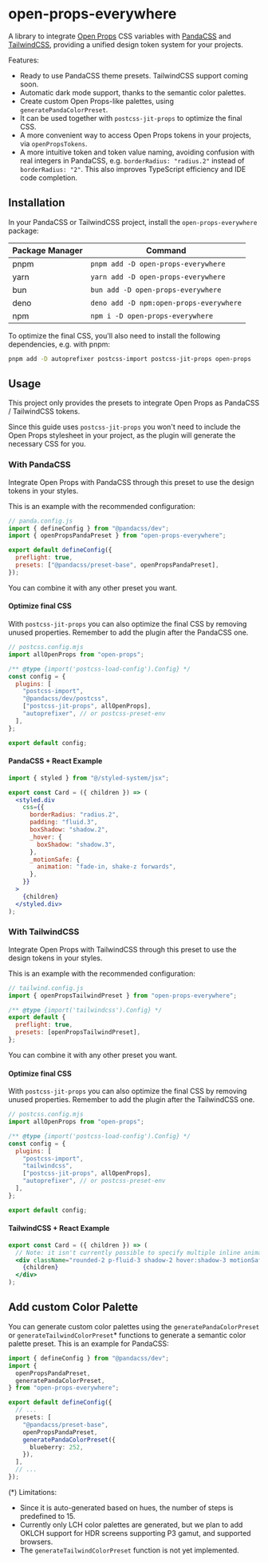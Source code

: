 # open-props-everywhere

A library to integrate [Open Props](https://open-props.style) CSS variables with [PandaCSS](https://panda-css.com/)
and [TailwindCSS](https://tailwindcss.com/), providing a unified design token system for your projects.

Features:

- Ready to use PandaCSS theme presets. TailwindCSS support coming soon.
- Automatic dark mode support, thanks to the semantic color palettes.
- Create custom Open Props-like palettes, using `generatePandaColorPreset`.
- It can be used together with `postcss-jit-props` to optimize the final CSS.
- A more convenient way to access Open Props tokens in your projects, via `openPropsTokens`.
- A more intuitive token and token value naming, avoiding confusion with real integers
  in PandaCSS, e.g. `borderRadius: "radius.2"` instead of `borderRadius: "2"`. This also improves TypeScript efficiency
  and IDE code completion.

## Installation

In your PandaCSS or TailwindCSS project, install the `open-props-everywhere` package:

| Package Manager | Command                                 |
| --------------- | --------------------------------------- |
| pnpm            | `pnpm add -D open-props-everywhere`     |
| yarn            | `yarn add -D open-props-everywhere`     |
| bun             | `bun add -D open-props-everywhere`      |
| deno            | `deno add -D npm:open-props-everywhere` |
| npm             | `npm i -D open-props-everywhere`        |

To optimize the final CSS, you'll also need to install the following dependencies, e.g. with pnpm:

```sh
pnpm add -D autoprefixer postcss-import postcss-jit-props open-props
```

## Usage

This project only provides the presets to integrate Open Props as PandaCSS / TailwindCSS tokens.

Since this guide uses `postcss-jit-props` you won't need to include the Open Props stylesheet in your project, as
the plugin will generate the necessary CSS for you.

### With PandaCSS

Integrate Open Props with PandaCSS through this preset to use the design tokens in your styles.

This is an example with the recommended configuration:

```js
// panda.config.js
import { defineConfig } from "@pandacss/dev";
import { openPropsPandaPreset } from "open-props-everywhere";

export default defineConfig({
  preflight: true,
  presets: ["@pandacss/preset-base", openPropsPandaPreset],
});
```

You can combine it with any other preset you want.

#### Optimize final CSS

With `postcss-jit-props` you can also optimize the final CSS by removing unused properties.
Remember to add the plugin after the PandaCSS one.

```js
// postcss.config.mjs
import allOpenProps from "open-props";

/** @type {import('postcss-load-config').Config} */
const config = {
  plugins: [
    "postcss-import",
    "@pandacss/dev/postcss",
    ["postcss-jit-props", allOpenProps],
    "autoprefixer", // or postcss-preset-env
  ],
};

export default config;
```

#### PandaCSS + React Example

```jsx
import { styled } from "@/styled-system/jsx";

export const Card = ({ children }) => (
  <styled.div
    css={{
      borderRadius: "radius.2",
      padding: "fluid.3",
      boxShadow: "shadow.2",
      _hover: {
        boxShadow: "shadow.3",
      },
      _motionSafe: {
        animation: "fade-in, shake-z forwards",
      },
    }}
  >
    {children}
  </styled.div>
);
```

### With TailwindCSS

Integrate Open Props with TailwindCSS through this preset to use the design tokens in your styles.

This is an example with the recommended configuration:

```js
// tailwind.config.js
import { openPropsTailwindPreset } from "open-props-everywhere";

/** @type {import('tailwindcss').Config} */
export default {
  preflight: true,
  presets: [openPropsTailwindPreset],
};
```

You can combine it with any other preset you want.

#### Optimize final CSS

With `postcss-jit-props` you can also optimize the final CSS by removing unused properties.
Remember to add the plugin after the TailwindCSS one.

```js
// postcss.config.mjs
import allOpenProps from "open-props";

/** @type {import('postcss-load-config').Config} */
const config = {
  plugins: [
    "postcss-import",
    "tailwindcss",
    ["postcss-jit-props", allOpenProps],
    "autoprefixer", // or postcss-preset-env
  ],
};

export default config;
```

#### TailwindCSS + React Example

```jsx
export const Card = ({ children }) => (
  // Note: it isn't currently possible to specify multiple inline animations in TailwindCSS, like in the PandaCSS example
  <div className="rounded-2 p-fluid-3 shadow-2 hover:shadow-3 motionSafe:fade-in">
    {children}
  </div>
);
```

## Add custom Color Palette

You can generate custom color palettes using the `generatePandaColorPreset` or `generateTailwindColorPreset`\*
functions to generate a semantic color palette preset. This is an example for PandaCSS:

```ts
import { defineConfig } from "@pandacss/dev";
import {
  openPropsPandaPreset,
  generatePandaColorPreset,
} from "open-props-everywhere";

export default defineConfig({
  // ...
  presets: [
    "@pandacss/preset-base",
    openPropsPandaPreset,
    generatePandaColorPreset({
      blueberry: 252,
    }),
  ],
  // ...
});
```

(\*) Limitations:

- Since it is auto-generated based on hues, the number of steps is predefined to 15.
- Currently only LCH color palettes are generated, but we plan to add OKLCH support for HDR screens supporting P3 gamut,
  and supported browsers.
- The `generateTailwindColorPreset` function is not yet implemented.

